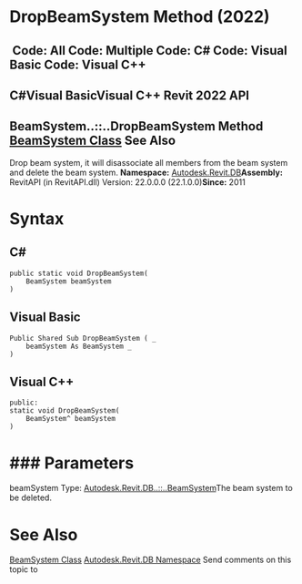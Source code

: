 # DropBeamSystem Method (2022)

﻿
 Code: All Code: Multiple Code: C# Code: Visual Basic Code: Visual C++   
---  
C#Visual BasicVisual C++
Revit 2022 API  
---  
BeamSystem..::..DropBeamSystem Method   
[BeamSystem Class](6c5c1bd2-8456-5ec9-c53e-0bd3f604ad06.md "BeamSystem Class") See Also  
---  
Drop beam system, it will disassociate all members from the beam system and delete the beam system.
**Namespace:** [Autodesk.Revit.DB](87546ba7-461b-c646-cbb1-2cb8f5bff8b2.md "Autodesk.Revit.DB Namespace")**Assembly:** RevitAPI (in RevitAPI.dll) Version: 22.0.0.0 (22.1.0.0)**Since:** 2011
# Syntax
C#  
---  
```text
public static void DropBeamSystem(
	BeamSystem beamSystem
)
```
  
Visual Basic  
---  
```text
Public Shared Sub DropBeamSystem ( _
	beamSystem As BeamSystem _
)
```
  
Visual C++  
---  
```text
public:
static void DropBeamSystem(
	BeamSystem^ beamSystem
)
```
  
# ### Parameters
beamSystem
    Type: [Autodesk.Revit.DB..::..BeamSystem](6c5c1bd2-8456-5ec9-c53e-0bd3f604ad06.md "BeamSystem Class")The beam system to be deleted.
# See Also
[BeamSystem Class](6c5c1bd2-8456-5ec9-c53e-0bd3f604ad06.md "BeamSystem Class")
[Autodesk.Revit.DB Namespace](87546ba7-461b-c646-cbb1-2cb8f5bff8b2.md "Autodesk.Revit.DB Namespace")
Send comments on this topic to 